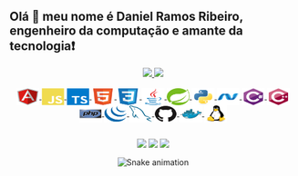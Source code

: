 ## Olá 👋 meu nome é Daniel Ramos Ribeiro, engenheiro da computação e amante da tecnologia❗

<div align="center">
  <a href="https://github.com/danielrrbhmg">
  <img height="140em" src="https://github-readme-stats.vercel.app/api?custom_title=Meus status&username=danielrrbhmg&show_icons=true&theme=dracula&include_all_commits=true&count_private=true"/>
  <img height="140em" src="https://github-readme-stats.vercel.app/api/top-langs/?custom_title=Linguagens Mais Usadas&username=danielrrbhmg&layout=compact&langs_count=7&theme=dracula"/>
</div>
  
  
<div align="center"><br>
  <img align="center" alt="danielrrbhmg-Angular" height="30" width="40" src="https://github.com/devicons/devicon/blob/master/icons/angularjs/angularjs-original.svg">
  <img align="center" alt="danielrrbhmg-Js" height="30" width="40" src="https://raw.githubusercontent.com/devicons/devicon/master/icons/javascript/javascript-plain.svg">
  <img align="center" alt="danielrrbhmg-Ts" height="30" width="40" src="https://raw.githubusercontent.com/devicons/devicon/master/icons/typescript/typescript-plain.svg">
  <img align="center" alt="danielrrbhmg-HTML" height="30" width="40" src="https://raw.githubusercontent.com/devicons/devicon/master/icons/html5/html5-original.svg">
  <img align="center" alt="danielrrbhmg-CSS" height="30" width="40" src="https://raw.githubusercontent.com/devicons/devicon/master/icons/css3/css3-original.svg">
  <img align="center" alt="danielrrbhmg-Java" height="30" width="40" src="https://github.com/devicons/devicon/blob/master/icons/java/java-original.svg">
  <img align="center" alt="danielrrbhmg-Spring" height="30" width="40" src="https://github.com/devicons/devicon/blob/master/icons/spring/spring-original.svg">
  <img align="center" alt="danielrrbhmg-Python" height="30" width="40" src="https://raw.githubusercontent.com/devicons/devicon/master/icons/python/python-original.svg">
  <img align="center" alt="danielrrbhmg-dotNet" height="30" width="40" src="https://github.com/devicons/devicon/blob/master/icons/dot-net/dot-net-original.svg">
  <img align="center" alt="danielrrbhmg-Csharp" height="30" width="40" src="https://raw.githubusercontent.com/devicons/devicon/master/icons/csharp/csharp-original.svg">
  <img align="center" alt="danielrrbhmg-Cplusplus" height="30" width="40" src="https://github.com/devicons/devicon/blob/master/icons/cplusplus/cplusplus-original.svg">
  <img align="center" alt="danielrrbhmg-php" height="30" width="40" src="https://github.com/devicons/devicon/blob/master/icons/php/php-original.svg">
  <img align="center" alt="danielrrbhmg-jquery" height="30" width="40" src="https://github.com/devicons/devicon/blob/master/icons/jquery/jquery-original.svg">
  <img align="center" alt="danielrrbhmg-gitHub" height="30" width="40" src="https://github.com/devicons/devicon/blob/master/icons/mysql/mysql-original.svg">
  <img align="center" alt="danielrrbhmg-gitHub" height="30" width="40" src="https://github.com/devicons/devicon/blob/master/icons/github/github-original.svg">
  <img align="center" alt="danielrrbhmg-docker" height="30" width="40" src="https://github.com/devicons/devicon/blob/master/icons/docker/docker-original.svg">
  <img align="center" alt="danielrrbhmg-linux" height="30" width="40" src="https://github.com/devicons/devicon/blob/master/icons/linux/linux-original.svg">


  
</div>
  
  ##
 
<div align="center"> 
  <a href="https://api.whatsapp.com/send?phone=5531987973461" target="_blank"><img src="https://img.shields.io/badge/WhatsApp-25D366?style=for-the-badge&logo=whatsapp&logoColor=white" target="_blank"></a> 
  <a href = "mailto:contatordanielrrbhmg@gmail.com"><img src="https://img.shields.io/badge/-Gmail-%23333?style=for-the-badge&logo=gmail&logoColor=white" target="_blank"></a>
  <a href="https://www.linkedin.com/in/danielrrbhmg/" target="_blank"><img src="https://img.shields.io/badge/-LinkedIn-%230077B5?style=for-the-badge&logo=linkedin&logoColor=white" target="_blank"></a> 
  
   ![Snake animation](https://github.com/danielrrbhmg/danielrrbhmg/blob/output/github-contribution-grid-snake.svg)
 
 
</div>
